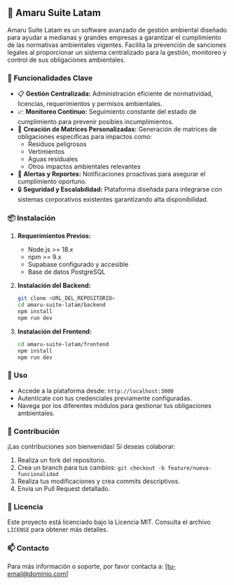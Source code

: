 ## 🌿 Amaru Suite Latam

Amaru Suite Latam es un software avanzado de gestión ambiental diseñado para ayudar a medianas y grandes empresas a garantizar el cumplimiento de las normativas ambientales vigentes. Facilita la prevención de sanciones legales al proporcionar un sistema centralizado para la gestión, monitoreo y control de sus obligaciones ambientales.

### 📌 Funcionalidades Clave
- 📋 **Gestión Centralizada:** Administración eficiente de normatividad, licencias, requerimientos y permisos ambientales.
- 📈 **Monitoreo Continuo:** Seguimiento constante del estado de cumplimiento para prevenir posibles incumplimientos.
- 📝 **Creación de Matrices Personalizadas:** Generación de matrices de obligaciones específicas para impactos como:
  - Residuos peligrosos
  - Vertimientos
  - Aguas residuales
  - Otros impactos ambientales relevantes
- 🔔 **Alertas y Reportes:** Notificaciones proactivas para asegurar el cumplimiento oportuno.
- 🔒 **Seguridad y Escalabilidad:** Plataforma diseñada para integrarse con sistemas corporativos existentes garantizando alta disponibilidad.

### 📦 Instalación
1. **Requerimientos Previos:**
   - Node.js >= 18.x
   - npm >= 9.x
   - Supabase configurado y accesible
   - Base de datos PostgreSQL

2. **Instalación del Backend:**
   ```bash
   git clone <URL_DEL_REPOSITORIO>
   cd amaru-suite-latam/backend
   npm install
   npm run dev
   ```

3. **Instalación del Frontend:**
   ```bash
   cd amaru-suite-latam/frontend
   npm install
   npm run dev
   ```

### 🚀 Uso
- Accede a la plataforma desde: `http://localhost:3000`
- Autentícate con tus credenciales previamente configuradas.
- Navega por los diferentes módulos para gestionar tus obligaciones ambientales.

### 🤝 Contribución
¡Las contribuciones son bienvenidas! Si deseas colaborar:
1. Realiza un fork del repositorio.
2. Crea un branch para tus cambios: `git checkout -b feature/nueva-funcionalidad`
3. Realiza tus modificaciones y crea commits descriptivos.
4. Envía un Pull Request detallado.

### 📄 Licencia
Este proyecto está licenciado bajo la Licencia MIT. Consulta el archivo `LICENSE` para obtener más detalles.

### 📫 Contacto
Para más información o soporte, por favor contacta a: [tu-email@dominio.com]


